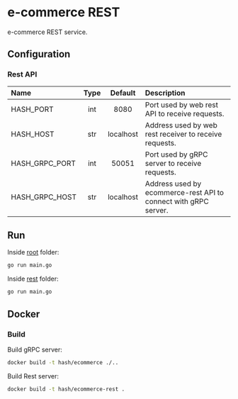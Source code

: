 # e-commerce REST
e-commerce REST service.

## Configuration

### Rest API
| Name | Type | Default | Description |
|:-----|:----:|:-------:|:------------|
| HASH_PORT | int | 8080 | Port used by web rest API to receive requests. |
| HASH_HOST | str | localhost | Address used by web rest receiver to receive requests. |
| HASH_GRPC_PORT | int | 50051 | Port used by gRPC server to receive requests. |
| HASH_GRPC_HOST | str | localhost | Address used by ecommerce-rest API to connect with gRPC server. |

## Run
Inside [root](./..) folder:

```bash
go run main.go
```

Inside [rest](rest/) folder:

```bash
go run main.go
```

## Docker
### Build
Build gRPC server:

```bash
docker build -t hash/ecommerce ./..
```

Build Rest server:

```bash
docker build -t hash/ecommerce-rest .
```
